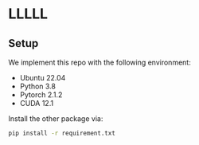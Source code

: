 # LLLLL

## Setup
We implement this repo with the following environment:
- Ubuntu 22.04
- Python 3.8
- Pytorch 2.1.2
- CUDA 12.1

Install the other package via:
``` bash
pip install -r requirement.txt
```
